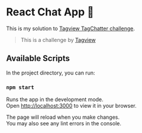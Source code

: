 # React Chat App 💬

This is my solution to [Tagview TagChatter challenge](https://github.com/tagview/tagchatter).

> This is a challenge by [Tagview](https://www.tagview.com.br/)

## Available Scripts

In the project directory, you can run:

### `npm start`

Runs the app in the development mode.\
Open [http://localhost:3000](http://localhost:3000) to view it in your browser.

The page will reload when you make changes.\
You may also see any lint errors in the console.